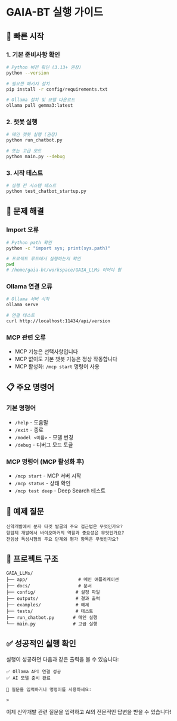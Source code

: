 # GAIA-BT 실행 가이드

## 🚀 빠른 시작

### 1. 기본 준비사항 확인
```bash
# Python 버전 확인 (3.13+ 권장)
python --version

# 필요한 패키지 설치
pip install -r config/requirements.txt

# Ollama 설치 및 모델 다운로드
ollama pull gemma3:latest
```

### 2. 챗봇 실행
```bash
# 메인 챗봇 실행 (권장)
python run_chatbot.py

# 또는 고급 모드
python main.py --debug
```

### 3. 시작 테스트
```bash
# 실행 전 시스템 테스트
python test_chatbot_startup.py
```

## 🔧 문제 해결

### Import 오류
```bash
# Python path 확인
python -c "import sys; print(sys.path)"

# 프로젝트 루트에서 실행하는지 확인
pwd
# /home/gaia-bt/workspace/GAIA_LLMs 이어야 함
```

### Ollama 연결 오류
```bash
# Ollama 서버 시작
ollama serve

# 연결 테스트
curl http://localhost:11434/api/version
```

### MCP 관련 오류
- MCP 기능은 선택사항입니다
- MCP 없이도 기본 챗봇 기능은 정상 작동합니다
- MCP 활성화: `/mcp start` 명령어 사용

## 📋 주요 명령어

### 기본 명령어
- `/help` - 도움말
- `/exit` - 종료
- `/model <이름>` - 모델 변경
- `/debug` - 디버그 모드 토글

### MCP 명령어 (MCP 활성화 후)
- `/mcp start` - MCP 서버 시작
- `/mcp status` - 상태 확인
- `/mcp test deep` - Deep Search 테스트

## 🎯 예제 질문

```
신약개발에서 분자 타겟 발굴의 주요 접근법은 무엇인가요?
항암제 개발에서 바이오마커의 역할과 중요성은 무엇인가요?
전임상 독성시험의 주요 단계와 평가 항목은 무엇인가요?
```

## 📁 프로젝트 구조

```
GAIA_LLMs/
├── app/                   # 메인 애플리케이션
├── docs/                  # 문서
├── config/               # 설정 파일
├── outputs/              # 결과 출력
├── examples/             # 예제
├── tests/                # 테스트
├── run_chatbot.py       # 메인 실행
└── main.py              # 고급 실행
```

## ✅ 성공적인 실행 확인

실행이 성공하면 다음과 같은 출력을 볼 수 있습니다:

```
✅ Ollama API 연결 성공
✅ AI 모델 준비 완료

💬 질문을 입력하거나 명령어를 사용하세요:

> 
```

이제 신약개발 관련 질문을 입력하고 AI의 전문적인 답변을 받을 수 있습니다!
